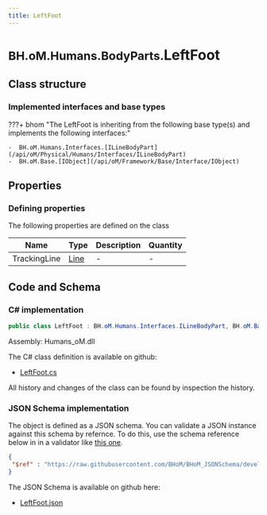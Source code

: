```yaml
---
title: LeftFoot
---
```


# <small>BH.oM.Humans.BodyParts.</small>**LeftFoot**



## Class structure

### Implemented interfaces and base types

???+ bhom "The LeftFoot is inheriting from the following base type(s) and implements the following interfaces:"

    -  BH.oM.Humans.Interfaces.[ILineBodyPart](/api/oM/Physical/Humans/Interfaces/ILineBodyPart)
    -  BH.oM.Base.[IObject](/api/oM/Framework/Base/Interface/IObject)


## Properties



### Defining properties

The following properties are defined on the class

| Name             | Type             | Description      | Quantity         |
|------------------|------------------|------------------|------------------|
| TrackingLine | [Line](/api/oM/Dimensional/Geometry/Curve/Line) | - | - |


## Code and Schema

### C# implementation

``` C# title="C#"
public class LeftFoot : BH.oM.Humans.Interfaces.ILineBodyPart, BH.oM.Base.IObject
```

Assembly: Humans_oM.dll

The C# class definition is available on github:

- [LeftFoot.cs](https://github.com/BHoM/BHoM/blob/develop/Humans_oM/BodyParts\LeftFoot.cs)

All history and changes of the class can be found by inspection the history.
### JSON Schema implementation

The object is defined as a JSON schema. You can validate a JSON instance against this schema by refernce. To do this, use the schema reference below in in a validator like [this one](https://www.jsonschemavalidator.net/).

``` json title="JSON Schema"
{
 "$ref" : "https://raw.githubusercontent.com/BHoM/BHoM_JSONSchema/develop/Humans_oM/BodyParts/LeftFoot.json"
}
```

The JSON Schema is available on github here:

- [LeftFoot.json](https://github.com/BHoM/BHoM_JSONSchema/blob/develop/Humans_oM/BodyParts/LeftFoot.json)

